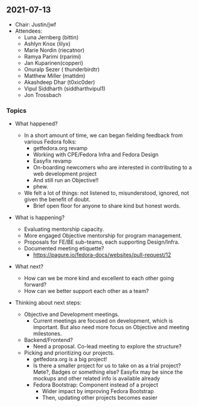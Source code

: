 ## 2021-07-13

* Chair: Justin/jwf
* Attendees:
    * Luna Jernberg (bittin)
    * Ashlyn Knox (lilyx)
    * Marie Nordin (riecatnor)
    * Ramya Parimi (rparimi)
    * Jan Kuparinen(copperi)
    * Onuralp Sezer ( thunderbirdtr)
    * Matthew Miller (mattdm)
    * Akashdeep Dhar (t0xic0der)
    * Vipul Siddharth (siddharthvipul1)
    * Jon Trossbach

### Topics

* What happened?
    * In a short amount of time, we can began fielding feedback from various Fedora folks:
        * getfedora.org revamp
        * Working with CPE/Fedora Infra and Fedora Design
        * Easyfix revamp
        * On-boarding newcomers who are interested in contributing to a web development project
        * And still run an Objective!!
        * phew.
    * We felt a lot of things: not listened to, misunderstood, ignored, not given the benefit of doubt.
        * Brief open floor for anyone to share kind but honest words.
* What is happening?
    * Evaluating mentorship capacity.
    * More engaged Objective mentorship for program management.
    * Proposals for FE/BE sub-teams, each supporting Design/Infra.
    * Documented meeting etiquette?
        * https://pagure.io/fedora-docs/websites/pull-request/12
* What next?
    * How can we be more kind and excellent to each other going forward?
    * How can we better support each other as a team?

* Thinking about next steps:
    * Objective and Development meetings.
        * Current meetings are focused on development, which is important. But also need more focus on Objective and meeting milestones.
    * Backend/Frontend?
        * Need a proposal. Co-lead meeting to explore the structure?
    * Picking and prioritizing our projects.
        * getfedora.org is a big project!
        * Is there a smaller project for us to take on as a trial project? Møte?, Badges or something else? Easyfix may be since the mockups and other related info is available already
        * Fedora Bootstrap: Component instead of a project
            * Wider impact by improving Fedora Bootstrap
            * Then, updating other projects becomes easier
